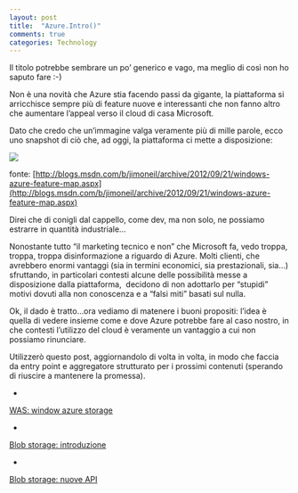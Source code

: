 ```yaml
---
layout: post
title:  "Azure.Intro()"
comments: true
categories: Technology
---
```



Il titolo potrebbe sembrare un po&#8217; generico e vago, ma meglio di così non ho saputo fare :-)

Non è una novità che Azure stia facendo passi da gigante, la piattaforma si arricchisce sempre più di feature nuove e interessanti che non fanno altro che aumentare l&#8217;appeal verso il cloud di casa Microsoft.

Dato che credo che un&#8217;immagine valga veramente più di mille parole, ecco uno snapshot di ciò che, ad oggi, la piattaforma ci mette a disposizione:

![](http://melkio.codiceplastico.com/images/uploads/2012/10/Windows-Azure-300x162.png)

fonte: [http://blogs.msdn.com/b/jimoneil/archive/2012/09/21/windows-azure-feature-map.aspx](http://blogs.msdn.com/b/jimoneil/archive/2012/09/21/windows-azure-feature-map.aspx)

Direi che di conigli dal cappello, come dev, ma non solo, ne possiamo estrarre in quantità industriale&#8230;

Nonostante tutto &#8220;il marketing tecnico e non&#8221; che Microsoft fa, vedo troppa, troppa, troppa disinformazione a riguardo di Azure. Molti clienti, che avrebbero enormi vantaggi (sia in termini economici, sia prestazionali, sia&#8230;) sfruttando, in particolari contesti alcune delle possibilità messe a disposizione dalla piattaforma,  decidono di non adottarlo per &#8220;stupidi&#8221; motivi dovuti alla non conoscenza e a &#8220;falsi miti&#8221; basati sul nulla.

Ok, il dado è tratto&#8230;ora vediamo di matenere i buoni propositi: l&#8217;idea è quella di vedere insieme come e dove Azure potrebbe fare al caso nostro, in che contesti l&#8217;utilizzo del cloud è veramente un vantaggio a cui non possiamo rinunciare.

Utilizzerò questo post, aggiornandolo di volta in volta, in modo che faccia da entry point e aggregatore strutturato per i prossimi contenuti (sperando di riuscire a mantenere la promessa).

- 
[WAS: window azure storage](http://blog.codiceplastico.com/melkio/index.php/2012/10/18/was-windows-azure-storage/)

- 
[Blob storage: introduzione](http://blog.codiceplastico.com/melkio/index.php/2012/10/22/blob-storage-introduzione/)

- 
[Blob storage: nuove API](http://blog.codiceplastico.com/melkio/index.php/2012/11/02/blog-storage-nuove-api/)



